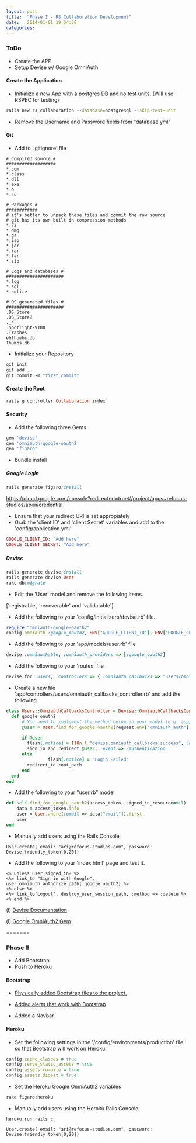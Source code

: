 ```yaml
---
layout: post
title:  "Phase I - RS Collaboration Development"
date:   2014-01-01 19:54:50
categories: 
---
```


### ToDo

- Create the APP
- Setup Devise w/ Google OmniAuth

#### Create the Application

* Initialize a new App with a postgres DB and no test units. (Will use RSPEC for testing)

```bash
rails new rs_collaboration --database=postgresql --skip-test-unit
```

* Remove the Username and Password fields from "database.yml"


#### Git

* Add to '.gitignore' file

```
# Compiled source #
###################
*.com
*.class
*.dll
*.exe
*.o
*.so

# Packages #
############
# it's better to unpack these files and commit the raw source
# git has its own built in compression methods
*.7z
*.dmg
*.gz
*.iso
*.jar
*.rar
*.tar
*.zip

# Logs and databases #
######################
*.log
*.sql
*.sqlite

# OS generated files #
######################
.DS_Store
.DS_Store?
._*
.Spotlight-V100
.Trashes
ehthumbs.db
Thumbs.db
```

* Initialize your Repository

```ruby
git init
git add .
git commit -m "first commit"
```

#### Create the Root 

```ruby
rails g controller Collaboration index
```

#### Security

* Add the following three Gems

```ruby
gem 'devise'
gem 'omniauth-google-oauth2'
gem 'figaro'
```

* bundle install

##### Google Login

```ruby
rails generate figaro:install
```

https://cloud.google.com/console?redirected=true#/project/apps~refocus-studios/apiui/credential

* Ensure that your redirect URI is set appropiately
* Grab the 'client ID' and 'client Secret' variables and add to the 'config/application.yml'

```ruby
GOOGLE_CLIENT_ID: "Add here"
GOOGLE_CLIENT_SECRET: "Add here"
```

##### Devise

```ruby
rails generate devise:install
rails generate devise User
rake db:migrate
```

* Edit the 'User' model and remove the following items. 

['registrable', 'recoverable' and 'validatable']

* Add the following to your 'config/initializers/devise.rb' file.

```ruby
require "omniauth-google-oauth2"
config.omniauth :google_oauth2, ENV["GOOGLE_CLIENT_ID"], ENV["GOOGLE_CLIENT_SECRET"], { access_type: "offline", approval_prompt: "" }
```

* Add the following to your 'app/models/user.rb' file

```ruby
devise :omniauthable, :omniauth_providers => [:google_oauth2]
```

* Add the following to your 'routes' file

```ruby
devise_for :users, :controllers => { :omniauth_callbacks => "users/omniauth_callbacks" }
```

* Create a new file 'app/controllers/users/omniauth_callbacks_controller.rb' and add the following

```ruby
class Users::OmniauthCallbacksController < Devise::OmniauthCallbacksController
  def google_oauth2
      # You need to implement the method below in your model (e.g. app/models/user.rb)
      @user = User.find_for_google_oauth2(request.env["omniauth.auth"], current_user)

      if @user
        flash[:notice] = I18n.t "devise.omniauth_callbacks.success", :kind => "Google"
        sign_in_and_redirect @user, :event => :authentication
      else
				flash[:notice] = "Login Failed"
        redirect_to root_path
      end
  end
end

```

* Add the following to your "user.rb" model

```ruby
def self.find_for_google_oauth2(access_token, signed_in_resource=nil)
    data = access_token.info
    user = User.where(:email => data["email"]).first
    user
end
```

* Manually add users using the Rails Console

```
User.create( email: "ari@refocus-studios.com", password: Devise.friendly_token[0,20])
```

* Add the following to your 'index.html' page and test it.

```
<% unless user_signed_in? %>
<%= link_to "Sign in with Google", user_omniauth_authorize_path(:google_oauth2) %>
<% else %>
<%= link_to'Logout', destroy_user_session_path, :method => :delete %>   
<% end %>
```

(i) [Devise Documentation](https://github.com/plataformatec/devise)

(i) [Google OmniAuth2 Gem](https://github.com/plataformatec/devise/wiki/OmniAuth:-Overview#google-oauth2-example)


=======
### Phase II

- Add Bootstrap
- Push to Heroku

#### Bootstrap

* [Physically added Bootstrap files to the project.](http://getbootstrap.com/)



* [Added alerts that work with Bootstrap](https://gist.github.com/ariperez83/8208993)
 


* Added a Navbar

#### Heroku

* Set the following settings in the '/config/environments/production' file so that Bootstrap will work on Heroku.

```ruby
config.cache_classes = true
config.serve_static_assets = true
config.assets.compile = true
config.assets.digest = true
```

* Set the Heroku Google OmniAuth2 variables

```bash
rake figaro:heroku
```
* Manually add users using the Heroku Rails Console

```
heroku run rails c
```

```
User.create( email: "ari@refocus-studios.com", password: Devise.friendly_token[0,20])
```


